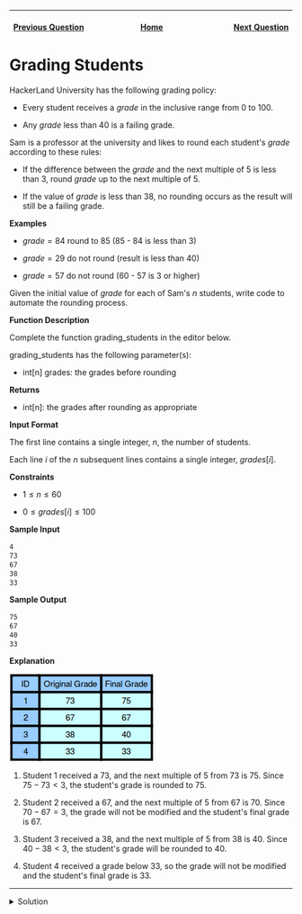 | <img width=1000>[Previous Question](https://github.com/Kevin-Lago/python-hackerrank-solutions/tree/main/src/)</img> | <img width=1000>[Home](https://github.com/Kevin-Lago/python-hackerrank-solutions)</img> | <img width=1000>[Next Question](https://github.com/Kevin-Lago/python-hackerrank-solutions/tree/main/src/)</img> |
|:---|:---:|---:|

# Grading Students

HackerLand University has the following grading policy:

- Every student receives a $grade$ in the inclusive range from $0$ to $100$.

- Any $grade$ less than $40$ is a failing grade.

Sam is a professor at the university and likes to round each student's $grade$ according to these rules:

- If the difference between the $grade$ and the next multiple of $5$ is less than $3$, round $grade$ up to the next multiple of $5$.

- If the value of $grade$ is less than $38$, no rounding occurs as the result will still be a failing grade.

__Examples__

- $grade = 84$ round to $85$ (85 - 84 is less than 3)

- $grade = 29$ do not round (result is less than 40)

- $grade = 57$ do not round (60 - 57 is 3 or higher)

Given the initial value of $grade$ for each of Sam's $n$ students, write code to automate the rounding process.

__Function Description__

Complete the function grading_students in the editor below.

grading_students has the following parameter(s):

- int[n] grades: the grades before rounding

__Returns__

- int[n]: the grades after rounding as appropriate

__Input Format__

The first line contains a single integer, $n$, the number of students.

Each line $i$ of the $n$ subsequent lines contains a single integer, $grades[i]$.

__Constraints__

- $1 \le n \le 60$

- $0 \le grades[i] \le 100$

__Sample Input__

```
4
73
67
38
33
```

__Sample Output__

```
75
67
40
33
```

__Explanation__

![HackerrankGradesDiagram](1.png)

1. Student $1$ received a $73$, and the next multiple of $5$ from $73$ is $75$. Since $75 - 73 < 3$, the student's grade is rounded to $75$.

2. Student $2$ received a $67$, and the next multiple of $5$ from $67$ is $70$. Since $70 - 67 = 3$, the grade will not be modified and the student's final grade is $67$.

3. Student $3$ received a $38$, and the next multiple of $5$ from $38$ is $40$. Since $40 - 38 < 3$, the student's grade will be rounded to $40$.

4. Student $4$ received a grade below $33$, so the grade will not be modified and the student's final grade is $33$.

---

<details><summary>Solution</summary>
    
```python
def grading_student(grades):
    rounded_grades = list()

    for grade in grades:
        if grade < 38:
            rounded_grades.append(grade)
            continue
        if (grade + (5 - grade % 5)) - grade < 3:
            rounded_grades.append(grade + (5 - grade % 5))
            continue
        rounded_grades.append(grade)

    return rounded_grades


if __name__ == '__main__':
    n: int = int(input())
    grades = list()

    for _ in range(n):
        grades.append(int(input()))

    [print(grade) for grade in grading_student(grades)]
```
</details>
